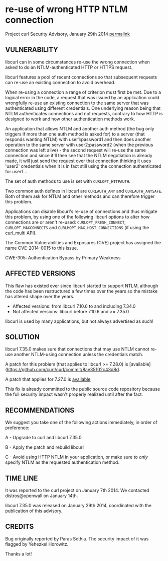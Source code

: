 re-use of wrong HTTP NTLM connection
====================================

Project curl Security Advisory, January 29th 2014
[permalink](https://curl.haxx.se/docs/CVE-2014-0015.html)

VULNERABILITY
-------------

libcurl can in some circumstances re-use the wrong connection when asked to
do an NTLM-authenticated HTTP or HTTPS request.

libcurl features a pool of recent connections so that subsequent requests
can re-use an existing connection to avoid overhead.

When re-using a connection a range of criterion must first be met. Due to a
logical error in the code, a request that was issued by an application could
wrongfully re-use an existing connection to the same server that was
authenticated using different credentials. One underlying reason being that
NTLM authenticates connections and not requests, contrary to how HTTP is
designed to work and how other authentication methods work.

An application that allows NTLM and another auth method (the bug only
triggers if more than one auth method is asked for) to a server (that
responds wanting NTLM) with user1:password1 and then does another operation
to the same server with user2:password2 (when the previous connection was
left alive) - the second request will re-use the same connection and since
it'll then see that the NTLM negotiation is already made, it will just send
the request over that connection thinking it uses 'user2' credentials when
it is in fact still using the connection authenticated for user1...

The set of auth methods to use is set with `CURLOPT_HTTPAUTH`.

Two common auth defines in libcurl are `CURLAUTH_ANY` and `CURLAUTH_ANYSAFE`.
Both of them ask for NTLM and other methods and can therefore trigger this
problem.

Applications can disable libcurl's re-use of connections and thus mitigate
this problem, by using one of the following libcurl options to alter how
connections are or aren't re-used: `CURLOPT_FRESH_CONNECT`,
`CURLOPT_MAXCONNECTS` and `CURLMOPT_MAX_HOST_CONNECTIONS` (if using the
curl_multi API).

The Common Vulnerabilities and Exposures (CVE) project has assigned the name
CVE-2014-0015 to this issue.

CWE-305: Authentication Bypass by Primary Weakness

AFFECTED VERSIONS
-----------------

This flaw has existed ever since libcurl started to support NTLM, although
the code has been restructured a few times over the years so the mistake has
altered shape over the years.

- Affected versions: from libcurl 7.10.6 to and including 7.34.0
- Not affected versions: libcurl before 7.10.6 and >= 7.35.0

libcurl is used by many applications, but not always advertised as such!

SOLUTION
--------

libcurl 7.35.0 makes sure that connections that may use NTLM cannot re-use
another NTLM-using connection unless the credentials match.

A patch for this problem (that applies to libcurl >= 7.28.0) is
[available](https://github.com/curl/curl/commit/8ae35102c43d8d.

A patch that applies for 7.27.0 is
[available](https://curl.haxx.se/CVE-2014-0015-7-27.patch)

This fix is already committed to the public source code repository because the
full security impact wasn't properly realized until after the fact.

RECOMMENDATIONS
---------------

We suggest you take one of the following actions immediately, in order of
preference:

 A - Upgrade to curl and libcurl 7.35.0

 B - Apply the patch and rebuild libcurl

 C - Avoid using HTTP NTLM in your application, or make sure to *only*
     specify NTLM as the requested authentication method.

TIME LINE
---------

It was reported to the curl project on January 7th 2014. We contacted
distros@openwall on January 14th.

libcurl 7.35.0 was released on January 29th 2014, coordinated with the
publication of this advisory.

CREDITS
-------

Bug originally reported by Paras Sethia. The security impact of it was flagged
by Yehezkel Horowitz.

Thanks a lot!
